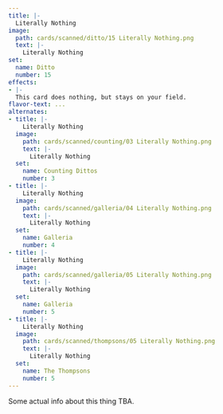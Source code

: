 ```yaml
---
title: |-
  Literally Nothing
image: 
  path: cards/scanned/ditto/15 Literally Nothing.png
  text: |-
    Literally Nothing
set:
  name: Ditto
  number: 15
effects: 
- |-
  This card does nothing, but stays on your field.
flavor-text: ...
alternates:
- title: |-
    Literally Nothing
  image:
    path: cards/scanned/counting/03 Literally Nothing.png
    text: |-
      Literally Nothing
  set:
    name: Counting Dittos
    number: 3
- title: |-
    Literally Nothing
  image:
    path: cards/scanned/galleria/04 Literally Nothing.png
    text: |-
      Literally Nothing
  set:
    name: Galleria
    number: 4
- title: |-
    Literally Nothing
  image:
    path: cards/scanned/galleria/05 Literally Nothing.png
    text: |-
      Literally Nothing
  set:
    name: Galleria
    number: 5
- title: |-
    Literally Nothing
  image:
    path: cards/scanned/thompsons/05 Literally Nothing.png
    text: |-
      Literally Nothing
  set:
    name: The Thompsons
    number: 5
---
```

Some actual info about this thing TBA.
